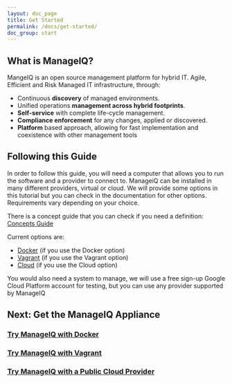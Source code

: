 ```yaml
---
layout: doc_page
title: Get Started
permalink: /docs/get-started/
doc_group: start
---
```


## What is ManageIQ?

MangeIQ is an open source management platform for hybrid IT. Agile, Efficient and Risk Managed IT infrastructure, through:

* Continuous **discovery** of managed environments.
* Unified operations **management across hybrid footprints**.
* **Self-service** with complete life-cycle management.
* **Compliance enforcement** for any changes, applied or discovered.
* **Platform** based approach, allowing for fast implementation and coexistence with other management tools

## Following this Guide

In order to follow this guide, you will need a computer that allows you to run the software and a provider to connect to. ManageiQ can be installed in many different providers, virtual or cloud. We will provide some options in this tutorial but you can check in the documentation for other options.
Requirements vary depending on your choice.

There is a concept guide that you can check if you need a definition:
[Concepts Guide](/docs/get-started/concepts)


Current options are:

 - [Docker](/docs/get-started/docker) (if you use the Docker option)
 - [Vagrant](/docs/get-started/vagrant) (if you use the Vagrant option)
 - [Cloud](/docs/get-started/cloud) (if you use the Cloud option)

You would also need a system to manage, we will use a free sign-up Google Cloud Platform account for testing, but you can use any provider supported by ManageIQ

## Next: Get the ManageIQ Appliance

### [Try ManageIQ with Docker](/docs/get-started/docker)
### [Try ManageIQ with Vagrant](/docs/get-started/vagrant)
### [Try ManageIQ with a Public Cloud Provider](/docs/get-started/cloud)
